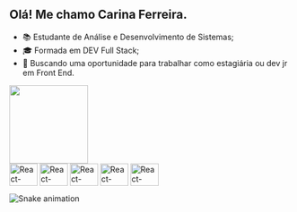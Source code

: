 ## Olá! Me chamo Carina Ferreira.

- 📚 Estudante de Análise e Desenvolvimento de Sistemas;
- 🎓 Formada em DEV Full Stack;
- 🎯 Buscando uma oportunidade para trabalhar como estagiária ou dev jr em Front End.

<div>
  <img height="140em" src="https://github-readme-stats.vercel.app/api/top-langs/?username=casferreira&layout=compact&langs_count=16&theme=dracula"/>
</div>

<div>
  <img align="center" alt="React-Icon" height="40" width="50" src="https://cdn.jsdelivr.net/gh/devicons/devicon/icons/react/react-original.svg" />
  <img align="center" alt="React-Icon" height="40" width="50" src="https://cdn.jsdelivr.net/gh/devicons/devicon/icons/javascript/javascript-original.svg" />
  <img align="center" alt="React-Icon" height="40" width="50" src="https://cdn.jsdelivr.net/gh/devicons/devicon/icons/css3/css3-original.svg" />
  <img align="center" alt="React-Icon" height="40" width="50" src="https://cdn.jsdelivr.net/gh/devicons/devicon/icons/html5/html5-original.svg" />
  <img align="center" alt="React-Icon" height="40" width="50" src="https://cdn.jsdelivr.net/gh/devicons/devicon/icons/typescript/typescript-original.svg" />
</div>

![Snake animation](https://github.com/casferreira/casferreira/blob/output/github-contribution-grid-snake.svg)


